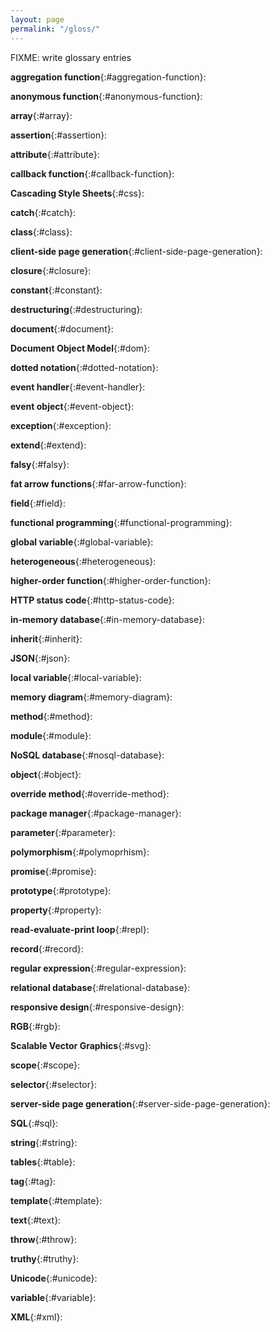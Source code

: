 ```yaml
---
layout: page
permalink: "/gloss/"
---
```


FIXME: write glossary entries

**aggregation function**{:#aggregation-function}:

**anonymous function**{:#anonymous-function}:

**array**{:#array}:

**assertion**{:#assertion}:

**attribute**{:#attribute}:

**callback function**{:#callback-function}:

**Cascading Style Sheets**{:#css}:

**catch**{:#catch}:

**class**{:#class}:

**client-side page generation**{:#client-side-page-generation}:

**closure**{:#closure}:

**constant**{:#constant}:

**destructuring**{:#destructuring}:

**document**{:#document}:

**Document Object Model**{:#dom}:

**dotted notation**{:#dotted-notation}:

**event handler**{:#event-handler}:

**event object**{:#event-object}:

**exception**{:#exception}:

**extend**{:#extend}:

**falsy**{:#falsy}:

**fat arrow functions**{:#far-arrow-function}:

**field**{:#field}:

**functional programming**{:#functional-programming}:

**global variable**{:#global-variable}:

**heterogeneous**{:#heterogeneous}:

**higher-order function**{:#higher-order-function}:

**HTTP status code**{:#http-status-code}:

**in-memory database**{:#in-memory-database}:

**inherit**{:#inherit}:

**JSON**{:#json}:

**local variable**{:#local-variable}:

**memory diagram**{:#memory-diagram}:

**method**{:#method}:

**module**{:#module}:

**NoSQL database**{:#nosql-database}:

**object**{:#object}:

**override method**{:#override-method}:

**package manager**{:#package-manager}:

**parameter**{:#parameter}:

**polymorphism**{:#polymoprhism}:

**promise**{:#promise}:

**prototype**{:#prototype}:

**property**{:#property}:

**read-evaluate-print loop**{:#repl}:

**record**{:#record}:

**regular expression**{:#regular-expression}:

**relational database**{:#relational-database}:

**responsive design**{:#responsive-design}:

**RGB**{:#rgb}:

**Scalable Vector Graphics**{:#svg}:

**scope**{:#scope}:

**selector**{:#selector}:

**server-side page generation**{:#server-side-page-generation}:

**SQL**{:#sql}:

**string**{:#string}:

**tables**{:#table}:

**tag**{:#tag}:

**template**{:#template}:

**text**{:#text}:

**throw**{:#throw}:

**truthy**{:#truthy}:

**Unicode**{:#unicode}:

**variable**{:#variable}:

**XML**{:#xml}:
